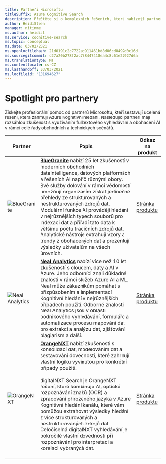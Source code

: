 ```yaml
---
title: Partneři Microsoftu
titleSuffix: Azure Cognitive Search
description: Přečtěte si o komplexních řešeních, která nabízejí partneři Microsoftu, kteří zahrnují Azure Kognitivní hledání.
author: HeidiSteen
manager: nitinme
ms.author: heidist
ms.service: cognitive-search
ms.topic: conceptual
ms.date: 03/02/2021
ms.openlocfilehash: 21d0191c2c7722ac911461bd8d06cd8492d0c16d
ms.sourcegitcommit: c27a20b278f2ac758447418ea4c8c61e27927d6a
ms.translationtype: MT
ms.contentlocale: cs-CZ
ms.lasthandoff: 03/03/2021
ms.locfileid: "101694627"
---
```

# <a name="partner-spotlight"></a>Spotlight pro partnery

Získejte profesionální pomoc od partnerů Microsoftu, kteří sestavují ucelená řešení, která zahrnují Azure Kognitivní hledání. Následující partneři mají rozsáhlou zkušenost s využíváním fulltextového vyhledávání a obohacení AI v rámci celé řady obchodních a technických scénářů.

| Partner | Popis | Odkaz na produkt |
|---------|-------------|----------------------|
| ![BlueGranite](media/resource-partners/blue-granite-full-color.png "Logo společnosti Blue Granite") | [**BlueGranite**](https:///www.bluegranite.com/) nabízí 25 let zkušeností v moderních obchodních dataintelligence, datových platformách a řešeních AI napříč různými obory. Své služby dolování v rámci vědomostí umožňují organizacím získat jedinečné přehledy ze strukturovaných a nestrukturovaných zdrojů dat. Modulární funkce AI provádějí hledání v nejrůznějších typech souborů pro indexaci dat a přiřadí tato data k většímu počtu tradičních zdrojů dat. Analytické nástroje extrahují vzory a trendy z obohacených dat a prezentují výsledky uživatelům na všech úrovních. | [Stránka produktu](https://www.bluegranite.com/knowledge-mining) |
| ![Neal Analytics](media/resource-partners/neal-analytics-logo.png "Logo společnosti Neal Analytics") | [**Neal Analytics**](https://nealanalytics.com/) nabízí více než 10 let zkušeností s cloudem, daty a AI v Azure. Jeho odborníci znali důkladné znalosti v rámci služeb Azure AI a ML. Neal může zákazníkům pomáhat s přizpůsobením a implementací Kognitivní hledání v nejrůznějších případech použití. Odborné znalosti Neal Analytics jsou v oblasti podnikového vyhledávání, formuláře a automatizace procesu mapování dat pro extrakci a analýzu dat, zjišťování plagiarism a další. | [Stránka produktu](https://go.nealanalytics.com/cognitive-search)|
| ![OrangeNXT](media/resource-partners/orangenxt-beldmerk-boven-160px.png "Logo společnosti OrangeNXT") | [**OrangeNXT**](https://orangenxt.com/) nabízí zkušenosti s konsolidací dat, modelováním dat a sestavování dovednosti, které zahrnují vlastní logiku vyvinutou pro konkrétní případy použití.<br/><br/>digitalNXT Search je OrangeNXT řešení, které kombinuje AI, optické rozpoznávání znaků (OCR) a zpracování přirozeného jazyka v Azure Kognitivní hledání kanálu, které vám pomůžou extrahovat výsledky hledání z více strukturovaných a nestrukturovaných zdrojů dat. Celočíselná digitalNXT vyhledávání je pokročilé vlastní dovednosti při rozpoznávání pro interpretaci a korelaci vybraných dat.<br/><br/>| [Stránka produktu](https://orangenxt.com/solutions/digitalnxt/digitalnxt-search/)|